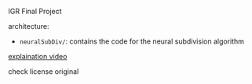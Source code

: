 IGR Final Project

architecture:
- `neuralSubDiv/`: contains the code for the neural subdivision algorithm

[explaination video](https://www.youtube.com/watch?v=JUiXMmQ0sIA)

check license original
